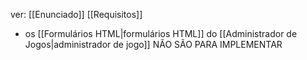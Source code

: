 ver:
	[[Enunciado]]
	[[Requisitos]]

- os [[Formulários HTML|formulários HTML]] do [[Administrador de Jogos|administrador de jogo]] NÃO SÃO PARA IMPLEMENTAR